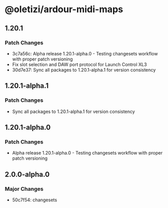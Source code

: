 # @oletizi/ardour-midi-maps

## 1.20.1

### Patch Changes

- 3c7a56c: Alpha release 1.20.1-alpha.0 - Testing changesets workflow with proper patch versioning
- Fix slot selection and DAW port protocol for Launch Control XL3
- 30d7e37: Sync all packages to 1.20.1-alpha.1 for version consistency

## 1.20.1-alpha.1

### Patch Changes

- Sync all packages to 1.20.1-alpha.1 for version consistency

## 1.20.1-alpha.0

### Patch Changes

- Alpha release 1.20.1-alpha.0 - Testing changesets workflow with proper patch versioning

## 2.0.0-alpha.0

### Major Changes

- 50c7f54: changesets
